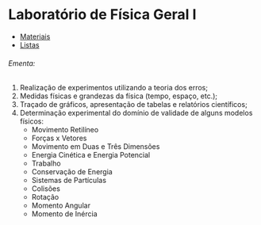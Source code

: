 # Laboratório de Física Geral I

- [Materiais](./Materiais/)
- [Listas](./Listas/)

###### Ementa:

1. Realização de experimentos utilizando a teoria dos erros;
2. Medidas físicas e grandezas da física (tempo, espaço, etc.);
3. Traçado de gráficos, apresentação de tabelas e relatórios científicos;
4. Determinação experimental do domínio de validade de alguns modelos físicos:
    - Movimento Retilíneo
    - Forças x Vetores
    - Movimento em Duas e Três Dimensões
    - Energia Cinética e Energia Potencial
    - Trabalho
    - Conservação de Energia
    - Sistemas de Partículas
    - Colisões
    - Rotação
    - Momento Angular
    - Momento de Inércia